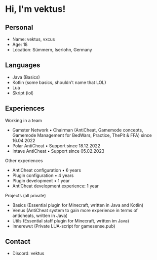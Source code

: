 # Hi, I'm vektus!

## Personal
- Name: vektus, vxcus
- Age: 18
- Location: Sümmern, Iserlohn, Germany

## Languages 
- Java (Basics)
- Kotlin (some basics, shouldn't name that LOL)
- Lua 
- Skript (lol)

## Experiences

Working in a team
- Gamster Network • Chairman (AntiCheat, Gamemode concepts, Gamemode Management for BedWars, Practice, ThePit & FFA) since 16.04.2022
- Polar AntiCheat • Support since 18.12.2022
- Intave AntiCheat • Support since 05.02.2023

Other experiences
- AntiCheat configuration • 6 years
- Plugin configuration • 4 years
- Plugin development • 1 year
- AntiCheat development experience: 1 year

Projects (all private)
- Basics (Essential plugin for Minecraft, written in Java and Kotlin)
- Venus (AntiCheat system to gain more experience in terms of anticheats, written in Java) 
- Utils (Essential staff plugin for Minecraft, written im Java)
- Innerewut (Private LUA-script for gamesense.pub)

## Contact
- Discord: vektus
